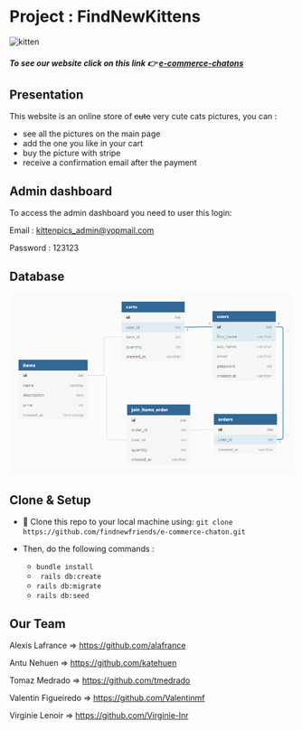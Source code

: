 # Project : FindNewKittens

![kitten](https://encrypted-tbn0.gstatic.com/images?q=tbn:ANd9GcS7UWCmjWZnzbz9nccpSfjFwVuW171CeIimputSqnlczAF6ZjSqag&s)

##### To see our website click on this link 👉 [e-commerce-chatons](https://e-commerce-chatons-fnf.herokuapp.com/) 

## Presentation 
This website is an online store of ~~cute~~ very cute cats pictures, you can : 
- see all the pictures on the main page 
- add the one you like in your cart 
- buy the picture with stripe 
- receive a confirmation email after the payment 

## Admin dashboard 

To access the admin dashboard you need to user this login:

Email : kittenpics_admin@yopmail.com

Password : 123123

## Database

![BDD](app/assets/images/BDD.png)

## Clone & Setup

- 👯 Clone this repo to your local machine using: `git clone https://github.com/findnewfriends/e-commerce-chaton.git`

- Then, do the following commands : 
    - `bundle install`
    - ` rails db:create`
    - `rails db:migrate`
    -  `rails db:seed`

## Our Team

Alexis Lafrance => https://github.com/alafrance

Antu Nehuen => https://github.com/katehuen

Tomaz Medrado => https://github.com/tmedrado

Valentin Figueiredo => https://github.com/Valentinmf 

Virginie Lenoir => https://github.com/Virginie-lnr 
